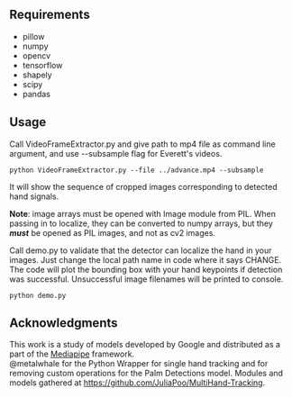 ## Requirements

- pillow
- numpy
- opencv
- tensorflow
- shapely
- scipy
- pandas

## Usage

Call VideoFrameExtractor.py and give path to mp4 file as command line argument, and use --subsample flag for Everett's videos.  

`python VideoFrameExtractor.py --file ../advance.mp4 --subsample`  

It will show the sequence of cropped images corresponding to detected hand signals.  

**Note**: image arrays must be opened with Image module from PIL. 
When passing in to localize, they can be converted to numpy arrays, but they ***must*** be opened as PIL images, and not as cv2 images.

Call demo.py to validate that the detector can localize the hand in your images. Just change the local path name in code where it says CHANGE. 
The code will plot the bounding box with your hand keypoints if detection was successful. Unsuccessful image filenames will be printed to console.  

`python demo.py`

## Acknowledgments

This work is a study of models developed by Google and distributed as a part of the [Mediapipe](https://github.com/google/mediapipe) framework.   
@metalwhale for the Python Wrapper for single hand tracking and for removing custom operations for the Palm Detections model. 
Modules and models gathered at https://github.com/JuliaPoo/MultiHand-Tracking. 